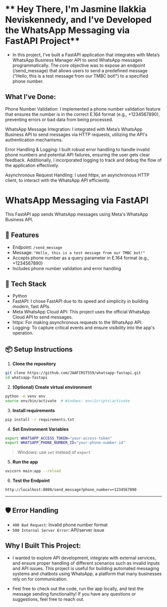 # ** Hey There, I'm Jasmine Ilakkia Neviskennedy, and I've Developed the WhatsApp Messaging via FastAPI Project**
- In this project, I’ve built a FastAPI application that integrates with Meta’s WhatsApp Business Manager API to send WhatsApp messages programmatically. The core objective was to expose an endpoint (/send_message) that allows users to send a predefined message ("Hello, this is a test message from our TMBC bot!") to a specified phone number.
## What I've Done:
Phone Number Validation: I implemented a phone number validation feature that ensures the number is in the correct E.164 format (e.g., +1234567890), preventing errors or bad data from being processed.

WhatsApp Message Integration: I integrated with Meta’s WhatsApp Business API to send messages via HTTP requests, utilizing the API's authentication mechanisms.

Error Handling & Logging: I built robust error handling to handle invalid phone numbers and potential API failures, ensuring the user gets clear feedback. Additionally, I incorporated logging to track and debug the flow of the application effectively.

Asynchronous Request Handling: I used httpx, an asynchronous HTTP client, to interact with the WhatsApp API efficiently.

# WhatsApp Messaging via FastAPI

This FastAPI app sends WhatsApp messages using Meta's WhatsApp Business API.

## 🚀 Features

- Endpoint: `/send_message`
- Message: `"Hello, this is a test message from our TMBC bot!"`
- Accepts phone number as a query parameter in E.164 format (e.g., +1234567890)
- Includes phone number validation and error handling

## 🧰 Tech Stack

- Python
- FastAPI: I chose FastAPI due to its speed and simplicity in building modern, fast APIs.
- Meta WhatsApp Cloud API: This project uses the official WhatsApp Cloud API to send messages.
- httpx: For making asynchronous requests to the WhatsApp API.
- Logging: To capture critical events and ensure visibility into the app's operation.

## 📦 Setup Instructions

1. **Clone the repository**

```bash
git clone https://github.com/JAAFIRST559/whatsapp-fastapi.git
cd whatsapp-fastapi
```

2. **(Optional) Create virtual environment**

```bash
python -m venv env
source env/bin/activate  # Windows: env\Scripts\activate
```

3. **Install requirements**

```bash
pip install -r requirements.txt
```

4. **Set Environment Variables**

```bash
export WHATSAPP_ACCESS_TOKEN="your-access-token"
export WHATSAPP_PHONE_NUMBER_ID="your-phone-number-id"
```

> Windows: use `set` instead of `export`

5. **Run the app**

```bash
uvicorn main:app --reload
```

6. **Test the Endpoint**

```
http://localhost:8000/send_message?phone_number=+1234567890
```

---

## 🛡️ Error Handling

- `400 Bad Request`: Invalid phone number format
- `500 Internal Server Error`: API/server issue

## Why I Built This Project:
- I wanted to explore API development, integrate with external services, and ensure proper handling of different scenarios such as invalid inputs and API issues. This project is useful for building automated messaging systems and chatbots using WhatsApp, a platform that many businesses rely on for communication.

- Feel free to check out the code, run the app locally, and test the message sending functionality! If you have any questions or suggestions, feel free to reach out.

